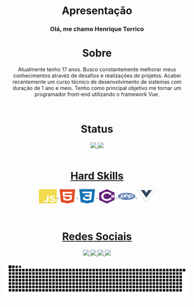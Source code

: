 <div align="center">
  <h1>Apresentação</h1>
  <h3>Olá, me chamo Henrique Torrico</h2>
</div>

<div align="center">
  <h1>Sobre</h1>
  <p>Atualmente tenho 17 anos. Busco constantemente melhorar meus conhecimentos atravéz de desafios e realizações de projetos. Acabei recentemente um curso técnico de desenvolvimento de sistemas com duração de 1 ano e meio. Tenho como principal objetivo me tornar um programador front-end utilizando o framework Vue.</p><br>
</div>

<div align="center">
  <h1>Status</h1>
  <a href="https://beacons.ai/HenriqueTorrico">
   <img height="180em" src="https://github-readme-stats.vercel.app/api?username=HenriqueTorrico&show_icons=true&theme=radical&include_all_commits=true&count_private=true" />
   <img height="180em" src="https://github-readme-stats.vercel.app/api/top-langs/?username=HenriqueTorrico&layout=compact&langs_count=16&theme=radical" />
</div>
  
<div align="center"><br>
  <h1>Hard Skills</h1>
  <img align="center" alt="Torrico-Js" height="40" width="50" src="https://raw.githubusercontent.com/devicons/devicon/master/icons/javascript/javascript-plain.svg" />
  <img align="center" alt="Torrico-Js" height="40" width="50" src="https://raw.githubusercontent.com/devicons/devicon/master/icons/html5/html5-plain.svg" />
  <img align="center" alt="Torrico-Js" height="40" width="50" src="https://raw.githubusercontent.com/devicons/devicon/master/icons/css3/css3-plain.svg" />
  <img align="center" alt="Torrico-Js" height="40" width="50" src="https://raw.githubusercontent.com/devicons/devicon/master/icons/csharp/csharp-plain.svg" />
  <img align="center" alt="Torrico-Js" height="40" width="50" src="https://raw.githubusercontent.com/devicons/devicon/master/icons/php/php-plain.svg" />
  <img align="center" alt="Torrico-Js" height="40" width="50" src="https://raw.githubusercontent.com/devicons/devicon/master/icons/vuejs/vuejs-plain.svg" />
</div>
  
<br>
 
<div style="display: inline_block" align="center"><br>
  <h1>Redes Sociais</h1>
  <a href="https://www.linkedin.com/in/henriquetorrico" target="_blank">
    <img src="https://img.shields.io/badge/-Linkedin-rgba(43, 43, 43, 1)?style=for-the-badge&logo=linkedin&logoColor=rgba(167, 104, 232, 1)" target="_blank">
  </a>
  
  <a href="https://www.instagram.com/henriquetorrico" target="_blank">
    <img src="https://img.shields.io/badge/-Instagram Pessoal-rgba(43, 43, 43, 1)?style=for-the-badge&logo=instagram&logoColor=rgba(167, 104, 232, 1)" target="_blank">
  </a>
    
  <a href="mailto:henriquetorrico12@gmail.com">
    <img src="https://img.shields.io/badge/-Gmail-rgba(43, 43, 43, 1)?style=for-the-badge&logo=gmail&logoColor=rgba(167, 104, 232, 1)" target="_blank">
  </a>
  
  <a href="https://www.facebook.com/henrique.torrico/">
    <img src="https://img.shields.io/badge/-Facebook-rgba(43, 43, 43, 1)?style=for-the-badge&logo=facebook&logoColor=rgba(167, 104, 232, 1)" target="_blank">
  </a>
</div>

![Snake animation](https://github.com/HenriqueTorrico/HenriqueTorrico/blob/output/github-contribution-grid-snake.svg)
